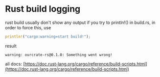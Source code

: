 # Rust build logging

rust build usually don't show any output if you try to println!() in build.rs, in order to force this, use

```rust
println!("cargo:warning=start build!");
```
result
```
warning: ourcrate-rs@0.1.0: Something went wrong!
```

all docs: [https://doc.rust-lang.org/cargo/reference/build-scripts.html](https://doc.rust-lang.org/cargo/reference/build-scripts.html)